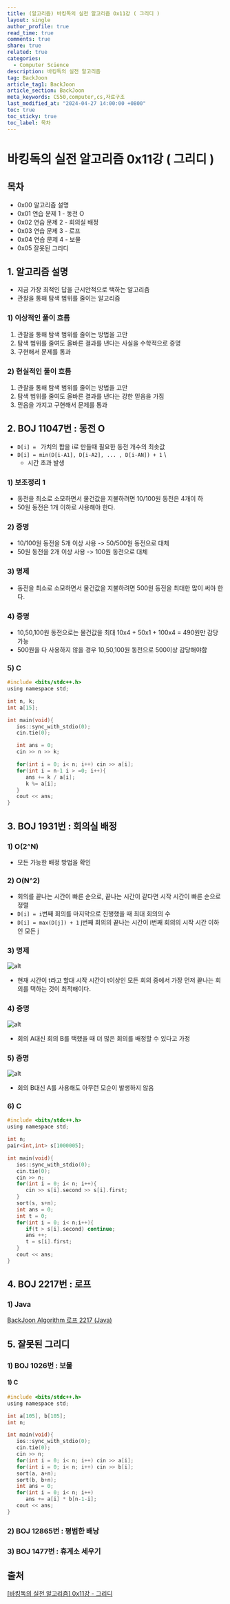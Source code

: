```yaml
---
title: (알고리즘) 바킹독의 실전 알고리즘 Ox11강 ( 그리디 )
layout: single
author_profile: true
read_time: true
comments: true
share: true
related: true
categories:
  - Computer Science
description: 바킹독의 실전 알고리즘
tag: BackJoon
article_tag1: BackJoon
article_section: BackJoon
meta_keywords: CS50,computer,cs,자료구조
last_modified_at: "2024-04-27 14:00:00 +0800"
toc: true
toc_sticky: true
toc_label: 목차
---
```


# 바킹독의 실전 알고리즘 0x11강 ( 그리디 )

## 목차

- 0x00 알고리즘 설명
- 0x01 연습 문제 1 - 동전 O
- 0x02 연습 문제 2 - 회의실 배정
- 0x03 연습 문제 3 - 로프
- 0x04 연습 문제 4 - 보물
- 0x05 잘못된 그리디

## 1. 알고리즘 설명

- 지금 가장 최적인 답을 근시안적으로 택하는 알고리즘
- 관찰을 통해 탐색 범위를 줄이는 알고리즘

### 1) 이상적인 풀이 흐름

1. 관찰을 통해 탐색 범위를 줄이는 방법을 고안
2. 탐색 범위를 줄여도 올바른 결과를 낸다는 사실을 수학적으로 증명
3. 구현해서 문제를 통과

### 2) 현실적인 풀이 흐름

1. 관찰을 통해 탐색 범위를 줄이는 방법을 고안
2. 탐색 범위를 줄여도 올바른 결과를 낸다는 강한 믿음을 가짐
3. 믿음을 가지고 구현해서 문제를 통과

## 2. BOJ 11047번 : 동전 O

- `D[i] = ` 가치의 합을 i로 만들때 필요한 동전 개수의 최솟값
- `D[i] = min(D[i-A1], D[i-A2], ... , D[i-AN]) + 1` \
  - 시간 초과 발생

### 1) 보조정리 1

- 동전을 최소로 소모하면서 물건값을 지불하려면 10/100원 동전은 4개이 하
- 50원 동전은 1개 이하로 사용해야 한다.

### 2) 증명

- 10/100원 동전을 5개 이상 사용 -> 50/500원 동전으로 대체
- 50원 동전을 2개 이상 사용 -> 100원 동전으로 대체

### 3) 명제

- 동전을 최소로 소모하면서 물건값을 지불하려면 500원 동전을 최대한 많이 써야 한다.

### 4) 증명

- 10,50,100원 동전으로는 물건값을 최대 10x4 + 50x1 + 100x4 = 490원만 감당 가능
- 500원을 다 사용하지 않을 경우 10,50,100원 동전으로 500이상 감당해야함

### 5) C

```c
#include <bits/stdc++.h>
using namespace std;

int n, k;
int a[15];

int main(void){
   ios::sync_with_stdio(0);
   cin.tie(0);

   int ans = 0;
   cin >> n >> k;

   for(int i = 0; i< n; i++) cin >> a[i];
   for(int i = n-1 i > =0; i++){
      ans += k / a[i];
      k %= a[i];
   }
   cout << ans;
}
```

## 3. BOJ 1931번 : 회의실 배정

### 1) O(2^N)

- 모든 가능한 배정 방법을 확인

### 2) O(N^2)

- 회의를 끝나는 시간이 빠른 순으로, 끝나는 시간이 같다면 시작 시간이 빠른 순으로 정렬
- `D[i] = i`번째 회의를 마지막으로 진행했을 때 최대 회의의 수
- `D[i] = max(D[j]) + 1` j번째 회의의 끝나는 시간이 i번째 회의의 시작 시간 이하인 모든 j

### 3) 명제

![alt](/assets/images/post/ComputerStudy/1128.png)

- 현재 시간이 t라고 할대 시작 시간이 t이상인 모든 회의 중에서 가장 먼저 끝나는 회의를 택하는 것이 최적해이다.

### 4) 증명

![alt](/assets/images/post/ComputerStudy/1129.png)

- 회의 A대신 회의 B를 택했을 때 더 많은 회의를 배정할 수 있다고 가정

### 5) 증명

![alt](/assets/images/post/ComputerStudy/1130.png)

- 회의 B대신 A를 사용해도 아무런 모순이 발생하지 않음

### 6) C

```c
#include <bits/stdc++.h>
using namespace std;

int n;
pair<int,int> s[1000005];

int main(void){
   ios::sync_with_stdio(0);
   cin.tie(0);
   cin >> n;
   for(int i = 0; i< n; i++){
      cin >> s[i].second >> s[i].first;
   }
   sort(s, s+n);
   int ans = 0;
   int t = 0;
   for(int i = 0; i< n;i++){
      if(t > s[i].second) continue;
      ans ++;
      t = s[i].first;
   }
   cout << ans;
}
```

## 4. BOJ 2217번 : 로프

### 1) Java

<a href="https://nicednjsdud.github.io/algorithm/Algorithm-BackJoon-BackJoon_2217/">BackJoon Algorithm 로프 2217 (Java)
</a>

## 5. 잘못된 그리디

### 1) BOJ 1026번 : 보물

#### 1) C

```c
#include <bits/stdc++.h>
using namespace std;

int a[105], b[105];
int n;

int main(void){
   ios::sync_with_stdio(0);
   cin.tie(0);
   cin >> n;
   for(int i = 0; i< n; i++) cin >> a[i];
   for(int i = 0; i< n; i++) cin >> b[i];
   sort(a, a+n);
   sort(b, b+n);
   int ans = 0;
   for(int i = 0; i< n; i++)
      ans += a[i] * b[n-1-i];
   cout << ans;
}
```

### 2) BOJ 12865번 : 평범한 배낭

### 3) BOJ 1477번 : 휴게소 세우기

## 출처

<a href="https://www.youtube.com/watch?v=5leTtB3PQu0&list=PLtqbFd2VIQv4O6D6l9HcD732hdrnYb6CY&index=18">[바킹독의 실전 알고리즘] 0x11강 - 그리디</a>
